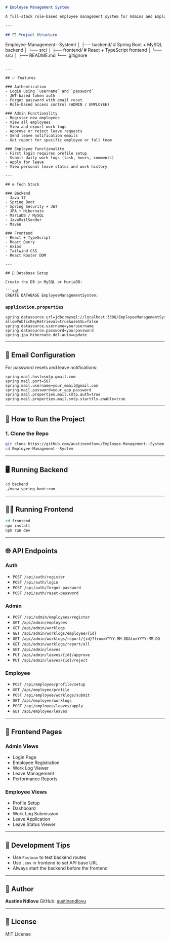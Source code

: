 
```markdown
# Employee Management System

A full-stack role-based employee management system for Admins and Employees, built with **Spring Boot**, **MySQL**, and **React TypeScript**. It supports onboarding, profile setup, leave requests, work logs, and performance reports.

---

## 🗂️ Project Structure

```

Employee-Management--System/
│
├── backend/              # Spring Boot + MySQL backend
│   └── src/
│
├── frontend/             # React + TypeScript frontend
│   └── src/
│
├── README.md
└── .gitignore

````

---

## ✅ Features

### Authentication
- Login using `username` and `password`
- JWT-based token auth
- Forgot password with email reset
- Role-based access control (ADMIN / EMPLOYEE)

### Admin Functionality
- Register new employees
- View all employees
- View and export work logs
- Approve or reject leave requests
- Send leave notification emails
- Get report for specific employee or full team

### Employee Functionality
- First login requires profile setup
- Submit daily work logs (task, hours, comments)
- Apply for leave
- View personal leave status and work history

---

## ⚙️ Tech Stack

### Backend
- Java 17
- Spring Boot
- Spring Security + JWT
- JPA + Hibernate
- MariaDB / MySQL
- JavaMailSender
- Maven

### Frontend
- React + TypeScript
- React Query
- Axios
- Tailwind CSS
- React Router DOM

---

## 🔌 Database Setup

Create the DB in MySQL or MariaDB:

```sql
CREATE DATABASE EmployeeManagementSystem;
````

### `application.properties`

```properties
spring.datasource.url=jdbc:mysql://localhost:3306/EmployeeManagementSystem?allowPublicKeyRetrieval=true&useSSL=false
spring.datasource.username=yourusername
spring.datasource.password=yourpassword
spring.jpa.hibernate.ddl-auto=update
```

---

## 🔐 Email Configuration

For password resets and leave notifications:

```properties
spring.mail.host=smtp.gmail.com
spring.mail.port=587
spring.mail.username=your_email@gmail.com
spring.mail.password=your_app_password
spring.mail.properties.mail.smtp.auth=true
spring.mail.properties.mail.smtp.starttls.enable=true
```

---

## 🔧 How to Run the Project

### 1. Clone the Repo

```bash
git clone https://github.com/austinendlovu/Employee-Management--System.git
cd Employee-Management--System
```

---

## 🖥️ Running Backend

```bash
cd backend
./mvnw spring-boot:run
```

---

## 🧑‍💻 Running Frontend

```bash
cd frontend
npm install
npm run dev
```

---

## 🌐 API Endpoints

### Auth

* `POST /api/auth/register`
* `POST /api/auth/login`
* `POST /api/auth/forgot-password`
* `POST /api/auth/reset-password`

### Admin

* `POST /api/admin/employees/register`
* `GET /api/admin/employees`
* `GET /api/admin/worklogs`
* `GET /api/admin/worklogs/employee/{id}`
* `GET /api/admin/worklogs/report/{id}?from=YYYY-MM-DD&to=YYYY-MM-DD`
* `GET /api/admin/worklogs/report/all`
* `GET /api/admin/leaves`
* `PUT /api/admin/leaves/{id}/approve`
* `PUT /api/admin/leaves/{id}/reject`

### Employee

* `POST /api/employee/profile/setup`
* `GET /api/employee/profile`
* `POST /api/employee/worklogs/submit`
* `GET /api/employee/worklogs`
* `POST /api/employee/leaves/apply`
* `GET /api/employee/leaves`

---

## 📸 Frontend Pages

### Admin Views

* Login Page
* Employee Registration
* Work Log Viewer
* Leave Management
* Performance Reports

### Employee Views

* Profile Setup
* Dashboard
* Work Log Submission
* Leave Application
* Leave Status Viewer

---

## 🧪 Development Tips

* Use `Postman` to test backend routes
* Use `.env` in frontend to set API base URL
* Always start the backend before the frontend

---

## 🧑 Author

**Austine Ndlovu**
GitHub: [austinendlovu](https://github.com/austinendlovu)

---

## 📄 License

MIT License

